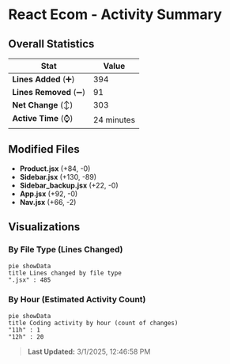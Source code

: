 # React Ecom - Activity Summary 

## Overall Statistics

| Stat                   | Value                                                             |
| ---------------------- | ----------------------------------------------------------------- |
| **Lines Added** (➕)   | 394                                          |
| **Lines Removed** (➖) | 91                                        |
| **Net Change** (↕)    | 303                |
| **Active Time** (⌚)   | 24 minutes |


## Modified Files
- **Product.jsx** (+84, -0)
- **Sidebar.jsx** (+130, -89)
- **Sidebar_backup.jsx** (+22, -0)
- **App.jsx** (+92, -0)
- **Nav.jsx** (+66, -2)

## Visualizations

### By File Type (Lines Changed)

```mermaid
pie showData
title Lines changed by file type
".jsx" : 485
```

### By Hour (Estimated Activity Count)

```mermaid
pie showData
title Coding activity by hour (count of changes)
"11h" : 1
"12h" : 20
```


> **Last Updated:** 3/1/2025, 12:46:58 PM